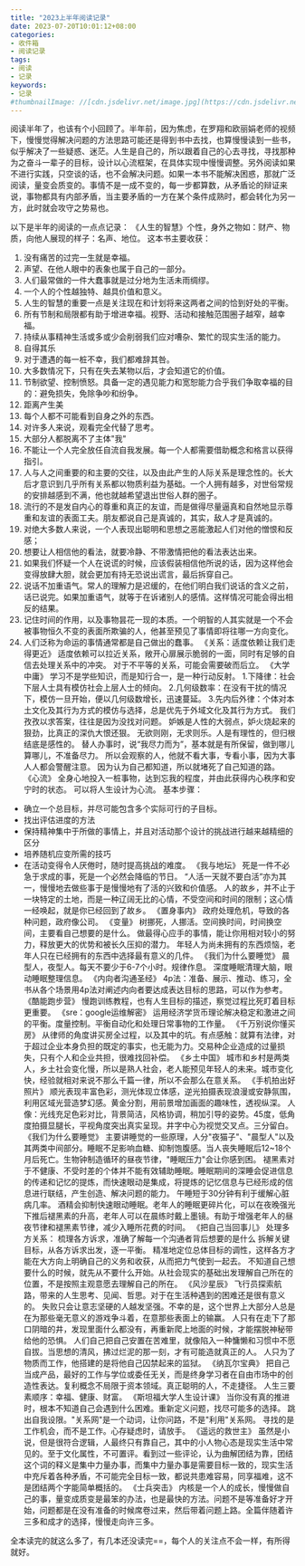 ```yaml
---
title: "2023上半年阅读记录"
date: 2023-07-20T10:01:12+08:00
categories:
- 收件箱
- 阅读记录
tags:
- 阅读
- 记录
keywords:
- 记录
#thumbnailImage: //[cdn.jsdelivr.net/image.jpg](https://cdn.jsdelivr.net/gh/tianyuliufang233/blog-img@main/images/cover.jpg)
---
```


<!--more-->
阅读半年了，也该有个小回顾了。半年前，因为焦虑，在罗翔和欧丽娟老师的视频下，慢慢觉得解决问题的方法思路可能还是得到书中去找，也算慢慢读到一些书，似乎解决了一些疑惑、迷茫。人生是自己的，所以跟着自己的心去寻找，寻找那种为之奋斗一辈子的目标，设计以心流框架，在具体实现中慢慢调整。另外阅读如果不进行实践，只空谈的话，也不会解决问题。如果一本书不能解决困惑，那就广泛阅读，量变会质变的。事情不是一成不变的，每一步都算数，从矛盾论的辩证来说，事物都具有内部矛盾，当主要矛盾的一方在某个条件成熟时，都会转化为另一方，此时就会攻守之势易也。

以下是半年的阅读的一点点记录：
《人生的智慧》个性，身外之物如：财产、物质，向他人展现的样子：名声、地位。
这本书主要收获：
1. 没有痛苦的过完一生就是幸福。
2. 声望、在他人眼中的表象也属于自己的一部分。
3. 人们最常做的一件大蠢事就是过分地为生活未雨绸缪。
4. 一个人的个性越独特、越具价值和意义。
5. 人生的智慧的重要一点是关注现在和计划将来这两者之间的恰到好处的平衡。
6. 所有节制和局限都有助于增进幸福。视野、活动和接触范围圈子越窄，越幸福。
7. 持续从事精神生活或多或少会削弱我们应对嘈杂、繁忙的现实生活的能力。
8. 自得其乐
9. 对于遭遇的每一桩不幸，我们都难辞其咎。
10. 大多数情况下，只有在失去某物以后，才会知道它的价值。
11. 节制欲望、控制愤怒。具备一定的遇见能力和宽恕能力合乎我们争取幸福的目的：避免损失，免除争吵和纷争。
12. 距离产生美
13. 每个人都不可能看到自身之外的东西。
14. 对许多人来说，观看完全代替了思考。
15. 大部分人都脱离不了主体"我"
16. 不能让一个人完全放任自流自我发展。每一个人都需要借助概念和格言以获得指引。
17. 人与人之间重要的和主要的交往，以及由此产生的人际关系是理念性的。长大后才意识到几乎所有关系都以物质利益为基础。一个人拥有越多，对世俗常规的安排越感到不满，他也就越希望退出世俗人群的圈子。
18. 流行的不是发自内心的尊重和真正的友谊，而是做得尽量逼真和自然地显示尊重和友谊的表面工夫。朋友都说自己是真诚的，其实，敌人才是真诚的。
19. 对绝大多数人来说，一个人表现出聪明和思想之恶能激起人们对他的憎恨和反感；
20. 想要让人相信他的看法，就要冷静、不带激情把他的看法表达出来。
21. 如果我们怀疑一个人在说谎的时候，应该假装相信他所说的话，因为这样他会变得放肆大胆，就会更加有持无恐说出谎言，最后拆穿自己。
22. 说话不加重语气。常人的理解力是迟缓的，在他们明白我们说话的含义之前，话已说完。如果加重语气，就等于在诉诸别人的感情。这样情况可能会得出相反的结果。
23. 记住时间的作用，以及事物昙花一现的本质。一个明智的人其实就是一个不会被事物恒久不变的表面所欺骗的人，他甚至预见了事情即将往哪一方向变化。
24. 人们泛称为命运的事情通常都是自己做出的蠢事。
《关系：适度依赖让我们走得更近》
适度依赖可以拉近关系，敞开心扉展示脆弱的一面，同时有足够的自信去处理关系中的冲突。
对于不平等的关系，可能会需要破而后立。
《大学中庸》
学习不是学些知识，而是知行合一，是一种行动反射。
1.下降律：社会下层人士具有模仿社会上层人士的倾向。
2.几何级数率：在没有干扰的情况下，模仿一旦开始，便以几何级数增长，迅速蔓延。
3.先内后外律：个体对本土文化及其行为方式的模仿与选择，总是优先于外域文化及其行为方式。
我们孜孜以求答案，往往是因为没找对问题。
妒嫉是人性的大弱点，妒火烧起来的狠劲，比真正的深仇大恨还狠。
无欲则刚，无求则乐。人是有理性的，但归根结底是感性的。
替人办事时，说“我尽力而为”，基本就是有所保留，做到哪儿算哪儿，不准备尽力。
所以会观察的人，他就不看大事，专看小事，因为大事人人都会警醒注意。
因为认为自己都知道，所以就堵死了自己知道的路。
《心流》
全身心地投入一桩事物，达到忘我的程度，并由此获得内心秩序和安宁时的状态。
可以将人生设计为心流。
基本步骤：
- 确立一个总目标，并尽可能包含多个实际可行的子目标。
- 找出评估进度的方法
- 保持精神集中于所做的事情上，并且对活动那个设计的挑战进行越来越精细的区分
- 培养随机应变所需的技巧
- 在活动变得令人厌倦时，随时提高挑战的难度。
《我与地坛》
死是一件不必急于求成的事，死是一个必然会降临的节日。
“人活一天就不要白活”亦为其一，慢慢地去做些事于是慢慢地有了活的兴致和价值感。
人的故乡，并不止于一块特定的土地，而是一种辽阔无比的心情，不受空间和时间的限制；这心情一经唤起，就是你已经回到了故乡。
《置身事内》
政府处理危机，导致的各种问题，政府像公司。
《变量》
树挪死，人挪活。空间换时间，时间换空间，主要看自己想要的是什么。
做最得心应手的事情，能让你用相对较小的努力，释放更大的优势和被长久压抑的潜力。
年轻人为尚未拥有的东西烦恼，老年人只在已经拥有的东西中选择最有意义的几件。
《我们为什么要睡觉》
晨型人，夜型人。每天不要少于6-7个小时。规律作息。
深度睡眠清理大脑，眼动睡眠整理信息。
《内向者沟通圣经》
4p法：准备、展示、推动、练习，全书从各个场景用4p法对阐述内向者要达成表达目标的思路，可以作为参考。
《酷能跑步营》
慢跑训练教程，也有人生目标的描述，察觉过程比死盯着目标更重要。
《sre：google运维解密》
运用经济学货币理论解决稳定和激进之间的平衡。度量控制。平衡自动化和处理日常事物的工作量。
《千万别说你懂买房》
从律师的角度讲买房全过程，以及其中的坑。有点感触：就算有法律，对于超过企业本身负担的既定的事实，也无能为力。交易种企业造成的过量损失，只有个人和企业共担，很难找回补偿。
《乡土中国》
城市和乡村是两类人，乡土社会变化慢，所以是熟人社会，老人能预见年轻人的未来。城市变化快，经验就相对来说不那么千篇一律，所以不会那么在意关系。
《手机拍出好照片》
顺光表现丰富色彩，测光体现立体感，逆光拍摄表现浪漫或安静氛围，利用区域光营造梦幻感。黄金分割，用前景增加画面的趣味性，透视纵深。
人像：光线充足色彩对比，背景简洁，风格协调，稍加引导的姿势。45度，低角度拍摄显腿长，平视角度突出真实呈现。井字中心为视觉交叉点。三分留白。
《我们为什么要睡觉》
主要讲睡觉的一些原理，人分"夜猫子"、"晨型人"以及其两类中间部分。睡眠不足影响血糖、抑制饱腹感。当人丧失睡眠后12~18个月后死亡。生物钟制造循环的昼夜节律，"睡眠压力"会让你感到困。
褪黑素对于不健康、不受时差的个体并不能有效辅助睡眠。睡眠期间的深睡会促进信息的传递和记忆的提炼，而快速眼动是集成，将提炼的记忆信息与已经形成的信息进行联结，产生创造、解决问题的能力。
午睡短于30分钟有利于缓解心脏病几率。
酒精会抑制快速眼动睡眠。老年人的睡眠更碎片化，可以在夜晚强光下推后褪黑素的升高，老年人可以在晨练时戴上墨镜。有助于增强老年人的昼夜节律和褪黑素节律，减少入睡所花费的时间。
《把自己当回事儿》
处理多方关系：
梳理各方诉求，准确了解每一个沟通者背后想要的是什么
拆解关键目标，从各方诉求出发，逐一平衡。
精准地定位总体目标的调性，这样各方才能在大方向上明确自己的义务和收获，从而把力气使到一起去。
不知道自己想要什么的时候，就先从不要什么开始。从社会现实的基础出发理解自己所在的位置，不是按照主观意愿去理解自己的所在。
《风沙星辰》
飞行员探索航路，带来的人生思考、见闻、哲思。对于在生活种遇到的困难还是很有意义的。
失败只会让意志坚硬的人越发坚强。不幸的是，这个世界上大部分人总是在为那些毫无意义的游戏争斗着，在意那些表面上的输赢。
人只有在走下了那口阴暗的井，发现里面什么都没有，再重新爬上地面的时候，才能摆脱神秘带给他的恐惧。
人们自己把自己安置在苦难里，就像陷入一种慵懒和习惯中不愿自拔。当思想的清风，拂过烂泥的那一刻，才有可能造就真正的人。
人只为了物质而工作，他搭建的是将他自己囚禁起来的监狱。
《纳瓦尔宝典》
把自己当成产品，最好的工作与学位或委任无关，而是终身学习者在自由市场中的创造性表达。复利概念不局限于资本领域。真正聪明的人，不走捷径。
人生三要素顺序：幸福、健康、财富。
《斯坦福大学人生设计课》
当你没有真的推进时，根本不知道自己会遇到什么困难。重新定义问题，找尽可能多的选择。
跳出自我设限。"关系网"是一个动词，让你问路，不是"利用"关系网。
寻找的是工作机会，而不是工作。心存疑虑时，请放手。
《遥远的救世主》
虽然是小说，但是很符合逻辑，人最终只有靠自己，其中的小人物心态是现实生活中常见的。至于文化属性，不可置评。看到过一些评论，认为曲解团结为靠，团结这个词的释义是集中力量办事，而集中力量办事是需要目标一致的，现实生活中充斥着各种矛盾，不可能完全目标一致，都说共患难容易，同享福难，这不是团结两个字能简单概括的。
《士兵突击》
内核是一个人的成长，慢慢做自己的事，量变成质变是最笨的办法，也是最快的方法。问题不是等准备好才开始，问题都是在没有准备的时候席卷过来，然后带着问题上路。全篇伴随着许三多和成才的选择，慢慢走向许三多。

全本读完的就这么多了，有几本还没读完==，每个人的关注点不会一样，有所得就好。

